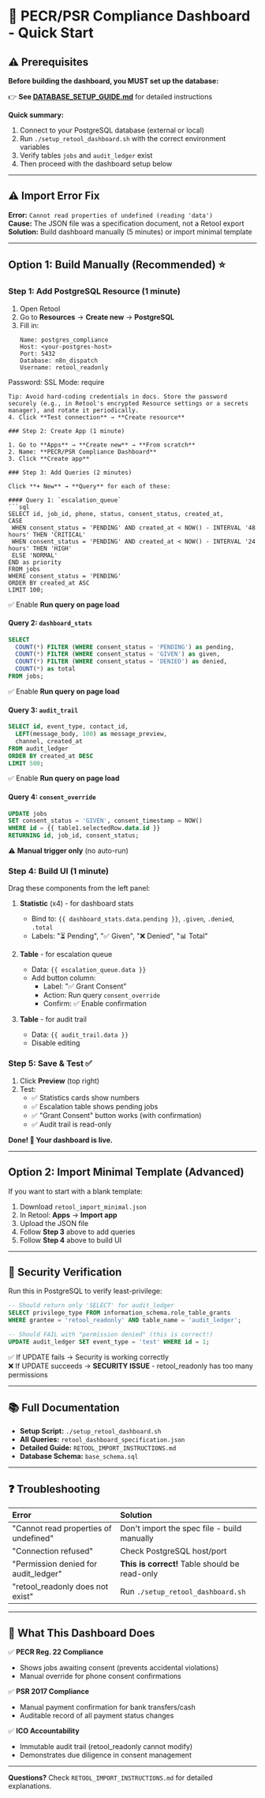 # 🚀 PECR/PSR Compliance Dashboard - Quick Start

## ⚠️ Prerequisites

**Before building the dashboard, you MUST set up the database:**

👉 **See [DATABASE_SETUP_GUIDE.md](./DATABASE_SETUP_GUIDE.md)** for detailed instructions

**Quick summary:**
1. Connect to your PostgreSQL database (external or local)
2. Run `./setup_retool_dashboard.sh` with the correct environment variables
3. Verify tables `jobs` and `audit_ledger` exist
4. Then proceed with the dashboard setup below

---

## ⚠️ Import Error Fix

**Error:** `Cannot read properties of undefined (reading 'data')`  
**Cause:** The JSON file was a specification document, not a Retool export  
**Solution:** Build dashboard manually (5 minutes) or import minimal template

---

## Option 1: Build Manually (Recommended) ⭐

### Step 1: Add PostgreSQL Resource (1 minute)

1. Open Retool
2. Go to **Resources** → **Create new** → **PostgreSQL**
3. Fill in:
   ```
   Name: postgres_compliance
   Host: <your-postgres-host>
   Port: 5432
   Database: n8n_dispatch
   Username: retool_readonly
  Password: <your-password>
   SSL Mode: require
   ```
  Tip: Avoid hard-coding credentials in docs. Store the password securely (e.g., in Retool's encrypted Resource settings or a secrets manager), and rotate it periodically.
4. Click **Test connection** → **Create resource**

### Step 2: Create App (1 minute)

1. Go to **Apps** → **Create new** → **From scratch**
2. Name: **PECR/PSR Compliance Dashboard**
3. Click **Create app**

### Step 3: Add Queries (2 minutes)

Click **+ New** → **Query** for each of these:

#### Query 1: `escalation_queue`
```sql
SELECT id, job_id, phone, status, consent_status, created_at,
  CASE 
    WHEN consent_status = 'PENDING' AND created_at < NOW() - INTERVAL '48 hours' THEN 'CRITICAL'
    WHEN consent_status = 'PENDING' AND created_at < NOW() - INTERVAL '24 hours' THEN 'HIGH'
    ELSE 'NORMAL'
  END as priority
FROM jobs
WHERE consent_status = 'PENDING'
ORDER BY created_at ASC
LIMIT 100;
```
✅ Enable **Run query on page load**

#### Query 2: `dashboard_stats`
```sql
SELECT 
  COUNT(*) FILTER (WHERE consent_status = 'PENDING') as pending,
  COUNT(*) FILTER (WHERE consent_status = 'GIVEN') as given,
  COUNT(*) FILTER (WHERE consent_status = 'DENIED') as denied,
  COUNT(*) as total
FROM jobs;
```
✅ Enable **Run query on page load**

#### Query 3: `audit_trail`
```sql
SELECT id, event_type, contact_id, 
  LEFT(message_body, 100) as message_preview,
  channel, created_at
FROM audit_ledger
ORDER BY created_at DESC
LIMIT 500;
```
✅ Enable **Run query on page load**

#### Query 4: `consent_override`
```sql
UPDATE jobs
SET consent_status = 'GIVEN', consent_timestamp = NOW()
WHERE id = {{ table1.selectedRow.data.id }}
RETURNING id, job_id, consent_status;
```
⚠️ **Manual trigger only** (no auto-run)

### Step 4: Build UI (1 minute)

Drag these components from the left panel:

1. **Statistic** (x4) - for dashboard stats
   - Bind to: `{{ dashboard_stats.data.pending }}`, `.given`, `.denied`, `.total`
   - Labels: "⏳ Pending", "✅ Given", "❌ Denied", "📊 Total"

2. **Table** - for escalation queue
   - Data: `{{ escalation_queue.data }}`
   - Add button column:
     - Label: "✅ Grant Consent"
     - Action: Run query `consent_override`
     - Confirm: ✅ Enable confirmation

3. **Table** - for audit trail
   - Data: `{{ audit_trail.data }}`
   - Disable editing

### Step 5: Save & Test ✅

1. Click **Preview** (top right)
2. Test:
   - ✅ Statistics cards show numbers
   - ✅ Escalation table shows pending jobs
   - ✅ "Grant Consent" button works (with confirmation)
   - ✅ Audit trail is read-only

**Done! 🎉 Your dashboard is live.**

---

## Option 2: Import Minimal Template (Advanced)

If you want to start with a blank template:

1. Download `retool_import_minimal.json`
2. In Retool: **Apps** → **Import app**
3. Upload the JSON file
4. Follow **Step 3** above to add queries
5. Follow **Step 4** above to build UI

---

## 🔐 Security Verification

Run this in PostgreSQL to verify least-privilege:

```sql
-- Should return only 'SELECT' for audit_ledger
SELECT privilege_type FROM information_schema.role_table_grants 
WHERE grantee = 'retool_readonly' AND table_name = 'audit_ledger';

-- Should FAIL with "permission denied" (this is correct!)
UPDATE audit_ledger SET event_type = 'test' WHERE id = 1;
```

✅ If UPDATE fails → Security is working correctly  
❌ If UPDATE succeeds → **SECURITY ISSUE** - retool_readonly has too many permissions

---

## 📚 Full Documentation

- **Setup Script:** `./setup_retool_dashboard.sh`
- **All Queries:** `retool_dashboard_specification.json`
- **Detailed Guide:** `RETOOL_IMPORT_INSTRUCTIONS.md`
- **Database Schema:** `base_schema.sql`

---

## ❓ Troubleshooting

| Error | Solution |
|:---|:---|
| "Cannot read properties of undefined" | Don't import the spec file - build manually |
| "Connection refused" | Check PostgreSQL host/port |
| "Permission denied for audit_ledger" | **This is correct!** Table should be read-only |
| "retool_readonly does not exist" | Run `./setup_retool_dashboard.sh` |

---

## 🎯 What This Dashboard Does

✅ **PECR Reg. 22 Compliance**
- Shows jobs awaiting consent (prevents accidental violations)
- Manual override for phone consent confirmations

✅ **PSR 2017 Compliance**
- Manual payment confirmation for bank transfers/cash
- Auditable record of all payment status changes

✅ **ICO Accountability**
- Immutable audit trail (retool_readonly cannot modify)
- Demonstrates due diligence in consent management

---

**Questions?** Check `RETOOL_IMPORT_INSTRUCTIONS.md` for detailed explanations.
